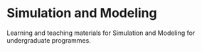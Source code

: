 # Simulation and Modeling

Learning and teaching materials for Simulation and Modeling for undergraduate programmes.
